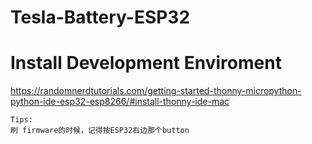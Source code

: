 # Tesla-Battery-ESP32


# Install Development Enviroment

https://randomnerdtutorials.com/getting-started-thonny-micropython-python-ide-esp32-esp8266/#install-thonny-ide-mac

```
Tips:
刷 firmware的时候，记得按ESP32右边那个button
